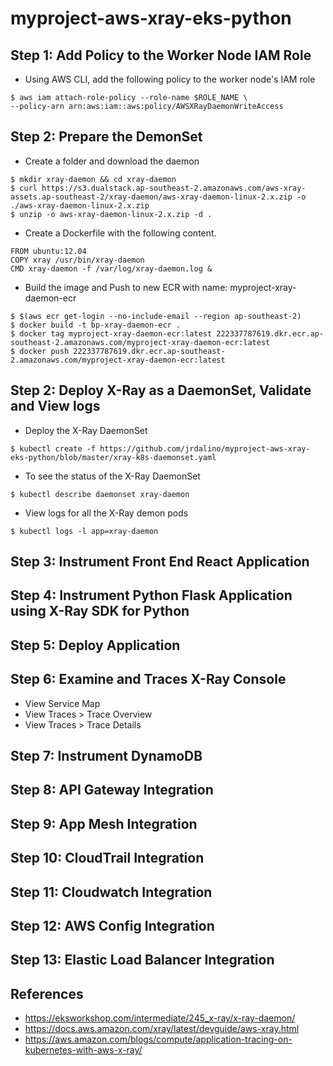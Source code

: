 # myproject-aws-xray-eks-python

## Step 1: Add Policy to the Worker Node IAM Role
- Using AWS CLI, add the following policy to the worker node's IAM role
```
$ aws iam attach-role-policy --role-name $ROLE_NAME \
--policy-arn arn:aws:iam::aws:policy/AWSXRayDaemonWriteAccess
```

## Step 2: Prepare the DemonSet
-  Create a folder and download the daemon
```
$ mkdir xray-daemon && cd xray-daemon
$ curl https://s3.dualstack.ap-southeast-2.amazonaws.com/aws-xray-assets.ap-southeast-2/xray-daemon/aws-xray-daemon-linux-2.x.zip -o ./aws-xray-daemon-linux-2.x.zip
$ unzip -o aws-xray-daemon-linux-2.x.zip -d .
```
- Create a Dockerfile with the following content.
```
FROM ubuntu:12.04
COPY xray /usr/bin/xray-daemon
CMD xray-daemon -f /var/log/xray-daemon.log &
```
-  Build the image and Push to new ECR with name: myproject-xray-daemon-ecr
```
$ $(aws ecr get-login --no-include-email --region ap-southeast-2)
$ docker build -t bp-xray-daemon-ecr .
$ docker tag myproject-xray-daemon-ecr:latest 222337787619.dkr.ecr.ap-southeast-2.amazonaws.com/myproject-xray-daemon-ecr:latest
$ docker push 222337787619.dkr.ecr.ap-southeast-2.amazonaws.com/myproject-xray-daemon-ecr:latest
```

## Step 2: Deploy X-Ray as a DaemonSet, Validate and View logs
- Deploy the X-Ray DaemonSet
```
$ kubectl create -f https://github.com/jrdalino/myproject-aws-xray-eks-python/blob/master/xray-k8s-daemonset.yaml
```
- To see the status of the X-Ray DaemonSet
```
$ kubectl describe daemonset xray-daemon
```
- View logs for all the X-Ray demon pods
```
$ kubectl logs -l app=xray-daemon
```

## Step 3: Instrument Front End React Application

## Step 4: Instrument Python Flask Application using X-Ray SDK for Python

## Step 5: Deploy Application

## Step 6: Examine and Traces X-Ray Console
- View Service Map
- View Traces > Trace Overview
- View Traces > Trace Details

## Step 7: Instrument DynamoDB

## Step 8: API Gateway Integration

## Step 9: App Mesh Integration

## Step 10: CloudTrail Integration

## Step 11: Cloudwatch Integration

## Step 12: AWS Config Integration

## Step 13: Elastic Load Balancer Integration

## References
- https://eksworkshop.com/intermediate/245_x-ray/x-ray-daemon/
- https://docs.aws.amazon.com/xray/latest/devguide/aws-xray.html
- https://aws.amazon.com/blogs/compute/application-tracing-on-kubernetes-with-aws-x-ray/
